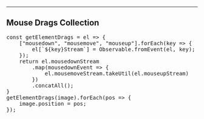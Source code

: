 -------------------------------------------------------------------------------
## Mouse Drags Collection

<pre>
const getElementDrags = el => {
    ["mousedown", "mousemove", "mouseup"].forEach(key => {
        el[`${key}Stream`] = Observable.fromEvent(el, key);
    });
    return el.mousedownStream
        .map(mousedownEvent => {
            el.mousemoveStream.takeUtil(el.mouseupStream)
        })
        .concatAll();
}
getElementDrags(image).forEach(pos => {
    image.position = pos;
});
</pre>
